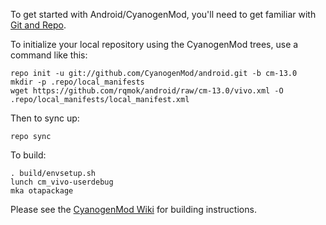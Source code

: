 To get started with Android/CyanogenMod, you'll need to get
familiar with [Git and Repo](http://source.android.com/source/using-repo.html).

To initialize your local repository using the CyanogenMod trees, use a command like this:

    repo init -u git://github.com/CyanogenMod/android.git -b cm-13.0
    mkdir -p .repo/local_manifests
    wget https://github.com/rqmok/android/raw/cm-13.0/vivo.xml -O .repo/local_manifests/local_manifest.xml

Then to sync up:

    repo sync

To build:

    . build/envsetup.sh
    lunch cm_vivo-userdebug
    mka otapackage

Please see the [CyanogenMod Wiki](http://wiki.cyanogenmod.org/) for building instructions.
